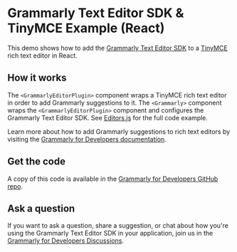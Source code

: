 # Grammarly Text Editor SDK & TinyMCE Example (React)

This demo shows how to add the [Grammarly Text Editor SDK](https://developer.grammarly.com/) to a [TinyMCE](https://www.tiny.cloud/) rich text editor in React.

## How it works

The `<GrammarlyEditorPlugin>` component wraps a TinyMCE rich text editor in order to add Grammarly suggestions to it. The `<Grammarly>` component wraps the `<GrammarlyEditorPlugin>` component and configures the Grammarly Text Editor SDK. See [Editors.js](./src/Editors.js) for the full code example.

Learn more about how to add Grammarly suggestions to rich text editors by visiting the [Grammarly for Developers documentation](https://developer.grammarly.com/docs/#supported-text-editors).

## Get the code

A copy of this code is available in the [Grammarly for Developers GitHub repo](https://github.com/grammarly/grammarly-for-developers/tree/main/examples/editor-sdk-react-tinymce).

## Ask a question

If you want to ask a question, share a suggestion, or chat about how you're using the Grammarly Text Editor SDK in your application, join us in the [Grammarly for Developers Discussions](https://github.com/grammarly/grammarly-for-developers/discussions).
